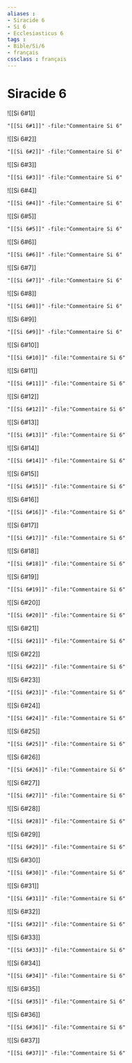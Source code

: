 ```yaml
---
aliases : 
- Siracide 6
- Si 6
- Ecclesiasticus 6
tags : 
- Bible/Si/6
- français
cssclass : français
---
```


# Siracide 6

![[Si 6#1]]

```query
"[[Si 6#1]]" -file:"Commentaire Si 6"
```

![[Si 6#2]]

```query
"[[Si 6#2]]" -file:"Commentaire Si 6"
```

![[Si 6#3]]

```query
"[[Si 6#3]]" -file:"Commentaire Si 6"
```

![[Si 6#4]]

```query
"[[Si 6#4]]" -file:"Commentaire Si 6"
```

![[Si 6#5]]

```query
"[[Si 6#5]]" -file:"Commentaire Si 6"
```

![[Si 6#6]]

```query
"[[Si 6#6]]" -file:"Commentaire Si 6"
```

![[Si 6#7]]

```query
"[[Si 6#7]]" -file:"Commentaire Si 6"
```

![[Si 6#8]]

```query
"[[Si 6#8]]" -file:"Commentaire Si 6"
```

![[Si 6#9]]

```query
"[[Si 6#9]]" -file:"Commentaire Si 6"
```

![[Si 6#10]]

```query
"[[Si 6#10]]" -file:"Commentaire Si 6"
```

![[Si 6#11]]

```query
"[[Si 6#11]]" -file:"Commentaire Si 6"
```

![[Si 6#12]]

```query
"[[Si 6#12]]" -file:"Commentaire Si 6"
```

![[Si 6#13]]

```query
"[[Si 6#13]]" -file:"Commentaire Si 6"
```

![[Si 6#14]]

```query
"[[Si 6#14]]" -file:"Commentaire Si 6"
```

![[Si 6#15]]

```query
"[[Si 6#15]]" -file:"Commentaire Si 6"
```

![[Si 6#16]]

```query
"[[Si 6#16]]" -file:"Commentaire Si 6"
```

![[Si 6#17]]

```query
"[[Si 6#17]]" -file:"Commentaire Si 6"
```

![[Si 6#18]]

```query
"[[Si 6#18]]" -file:"Commentaire Si 6"
```

![[Si 6#19]]

```query
"[[Si 6#19]]" -file:"Commentaire Si 6"
```

![[Si 6#20]]

```query
"[[Si 6#20]]" -file:"Commentaire Si 6"
```

![[Si 6#21]]

```query
"[[Si 6#21]]" -file:"Commentaire Si 6"
```

![[Si 6#22]]

```query
"[[Si 6#22]]" -file:"Commentaire Si 6"
```

![[Si 6#23]]

```query
"[[Si 6#23]]" -file:"Commentaire Si 6"
```

![[Si 6#24]]

```query
"[[Si 6#24]]" -file:"Commentaire Si 6"
```

![[Si 6#25]]

```query
"[[Si 6#25]]" -file:"Commentaire Si 6"
```

![[Si 6#26]]

```query
"[[Si 6#26]]" -file:"Commentaire Si 6"
```

![[Si 6#27]]

```query
"[[Si 6#27]]" -file:"Commentaire Si 6"
```

![[Si 6#28]]

```query
"[[Si 6#28]]" -file:"Commentaire Si 6"
```

![[Si 6#29]]

```query
"[[Si 6#29]]" -file:"Commentaire Si 6"
```

![[Si 6#30]]

```query
"[[Si 6#30]]" -file:"Commentaire Si 6"
```

![[Si 6#31]]

```query
"[[Si 6#31]]" -file:"Commentaire Si 6"
```

![[Si 6#32]]

```query
"[[Si 6#32]]" -file:"Commentaire Si 6"
```

![[Si 6#33]]

```query
"[[Si 6#33]]" -file:"Commentaire Si 6"
```

![[Si 6#34]]

```query
"[[Si 6#34]]" -file:"Commentaire Si 6"
```

![[Si 6#35]]

```query
"[[Si 6#35]]" -file:"Commentaire Si 6"
```

![[Si 6#36]]

```query
"[[Si 6#36]]" -file:"Commentaire Si 6"
```

![[Si 6#37]]

```query
"[[Si 6#37]]" -file:"Commentaire Si 6"
```

